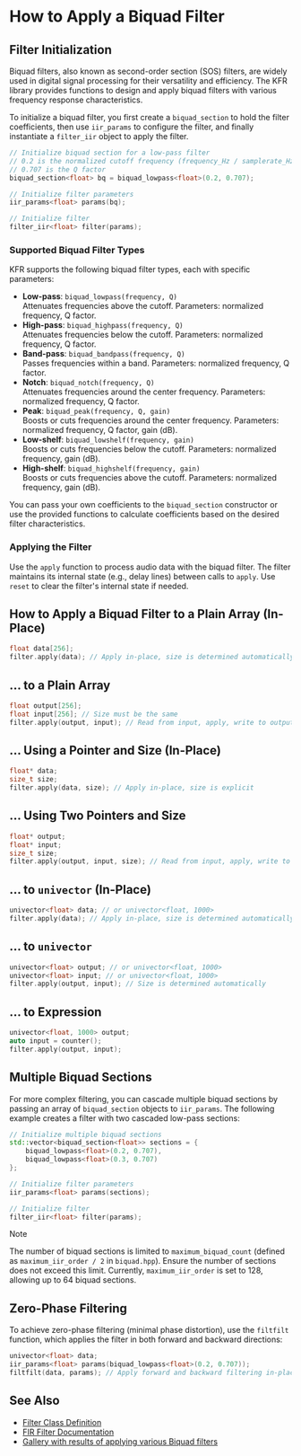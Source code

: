 # How to Apply a Biquad Filter

## Filter Initialization

Biquad filters, also known as second-order section (SOS) filters, are widely used in digital signal processing for their versatility and efficiency. The KFR library provides functions to design and apply biquad filters with various frequency response characteristics.

To initialize a biquad filter, you first create a `biquad_section` to hold the filter coefficients, then use `iir_params` to configure the filter, and finally instantiate a `filter_iir` object to apply the filter.

```c++
// Initialize biquad section for a low-pass filter
// 0.2 is the normalized cutoff frequency (frequency_Hz / samplerate_Hz)
// 0.707 is the Q factor
biquad_section<float> bq = biquad_lowpass<float>(0.2, 0.707);

// Initialize filter parameters
iir_params<float> params(bq);

// Initialize filter
filter_iir<float> filter(params);
```

### Supported Biquad Filter Types

KFR supports the following biquad filter types, each with specific parameters:

- **Low-pass**: `biquad_lowpass(frequency, Q)`  
  Attenuates frequencies above the cutoff. Parameters: normalized frequency, Q factor.
- **High-pass**: `biquad_highpass(frequency, Q)`  
  Attenuates frequencies below the cutoff. Parameters: normalized frequency, Q factor.
- **Band-pass**: `biquad_bandpass(frequency, Q)`  
  Passes frequencies within a band. Parameters: normalized frequency, Q factor.
- **Notch**: `biquad_notch(frequency, Q)`  
  Attenuates frequencies around the center frequency. Parameters: normalized frequency, Q factor.
- **Peak**: `biquad_peak(frequency, Q, gain)`  
  Boosts or cuts frequencies around the center frequency. Parameters: normalized frequency, Q factor, gain (dB).
- **Low-shelf**: `biquad_lowshelf(frequency, gain)`  
  Boosts or cuts frequencies below the cutoff. Parameters: normalized frequency, gain (dB).
- **High-shelf**: `biquad_highshelf(frequency, gain)`  
  Boosts or cuts frequencies above the cutoff. Parameters: normalized frequency, gain (dB).

You can pass your own coefficients to the `biquad_section` constructor or use the provided functions to calculate coefficients based on the desired filter characteristics.

### Applying the Filter

Use the `apply` function to process audio data with the biquad filter. The filter maintains its internal state (e.g., delay lines) between calls to `apply`. Use `reset` to clear the filter's internal state if needed.

## How to Apply a Biquad Filter to a Plain Array (In-Place)

```c++
float data[256];
filter.apply(data); // Apply in-place, size is determined automatically
```

## ... to a Plain Array

```c++
float output[256];
float input[256]; // Size must be the same
filter.apply(output, input); // Read from input, apply, write to output
```

## ... Using a Pointer and Size (In-Place)

```c++
float* data;
size_t size;
filter.apply(data, size); // Apply in-place, size is explicit
```

## ... Using Two Pointers and Size

```c++
float* output;
float* input;
size_t size;
filter.apply(output, input, size); // Read from input, apply, write to output
```

## ... to `univector` (In-Place)

```c++
univector<float> data; // or univector<float, 1000>
filter.apply(data); // Apply in-place, size is determined automatically
```

## ... to `univector`

```c++
univector<float> output; // or univector<float, 1000>
univector<float> input; // or univector<float, 1000>
filter.apply(output, input); // Size is determined automatically
```

## ... to Expression

```c++
univector<float, 1000> output;
auto input = counter();
filter.apply(output, input);
```

## Multiple Biquad Sections

For more complex filtering, you can cascade multiple biquad sections by passing an array of `biquad_section` objects to `iir_params`. The following example creates a filter with two cascaded low-pass sections:

```c++
// Initialize multiple biquad sections
std::vector<biquad_section<float>> sections = {
    biquad_lowpass<float>(0.2, 0.707),
    biquad_lowpass<float>(0.3, 0.707)
};

// Initialize filter parameters
iir_params<float> params(sections);

// Initialize filter
filter_iir<float> filter(params);
```

> [!note]
> The number of biquad sections is limited to `maximum_biquad_count` (defined as `maximum_iir_order / 2` in `biquad.hpp`). Ensure the number of sections does not exceed this limit.
> Currently, `maximum_iir_order` is set to 128, allowing up to 64 biquad sections.

## Zero-Phase Filtering

To achieve zero-phase filtering (minimal phase distortion), use the `filtfilt` function, which applies the filter in both forward and backward directions:

```c++
univector<float> data;
iir_params<float> params(biquad_lowpass<float>(0.2, 0.707));
filtfilt(data, params); // Apply forward and backward filtering in-place
```

## See Also

- [Filter Class Definition](auto/filter.md)
- [FIR Filter Documentation](fir.md)
- [Gallery with results of applying various Biquad filters](bq_gallery.md)
